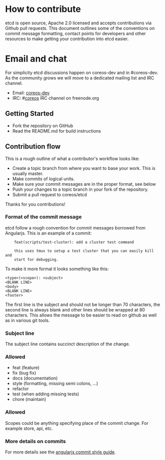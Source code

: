 # How to contribute

etcd is open source, Apache 2.0 licensed and accepts contributions via Github pull requests.
This document outlines some of the conventions on commit message formatting, contact points for developers and other resources to make getting your contribution into etcd easier.

# Email and chat

For simplicity etcd discussions happen on coreos-dev and in #coreos-dev.
As the community grows we will move to a dedicated mailing list and IRC channel.

- Email: [coreos-dev](https://groups.google.com/forum/#!forum/coreos-dev) 
- IRC: #[coreos](irc://irc.freenode.org:6667/#coreos) IRC channel on freenode.org

## Getting Started

- Fork the repository on GitHub
- Read the README.md for build instructions

## Contribution flow

This is a rough outline of what a contributor's workflow looks like:

- Create a topic branch from where you want to base your work. This is usually master.
- Make commits of logical units.
- Make sure your commit messages are in the proper format, see below
- Push your changes to a topic branch in your fork of the repository.
- Submit a pull request to coreos/etcd

Thanks for you contributions!

### Format of the commit message

etcd follow a rough convention for commit messages borrowed from Angularjs.
This is an example of a commit:

```
    feat(scripts/test-cluster): add a cluster test command

    this uses tmux to setup a test cluster that you can easily kill and
    start for debugging.
```

To make it more formal it looks something like this:

```
<type>(<scope>): <subject>
<BLANK LINE>
<body>
<BLANK LINE>
<footer>
```

The first line is the subject and should not be longer than 70 characters, the second line is always blank and other lines should be wrapped at 80 characters.
This allows the message to be easier to read on github as well as in various git tools.

### Subject line

The subject line contains succinct description of the change.

### Allowed <type>
- feat (feature)
- fix (bug fix)
- docs (documentation)
- style (formatting, missing semi colons, …)
- refactor
- test (when adding missing tests)
- chore (maintain)

### Allowed <scope>

Scopes could be anything specifying place of the commit change. For example store, api, etc.

### More details on commits

For more details see the [angularjs commit style guide](https://docs.google.com/a/coreos.com/document/d/1QrDFcIiPjSLDn3EL15IJygNPiHORgU1_OOAqWjiDU5Y/edit#).

